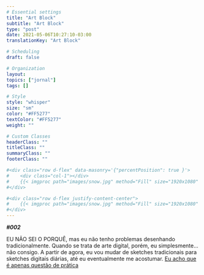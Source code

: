 ```yaml
---
# Essential settings
title: "Art Block"
subtitle: "Art Block"
type: "post"
date: 2021-05-06T10:27:10-03:00
translationKey: "Art Block"

# Scheduling
draft: false

# Organization
layout:
topics: ["jornal"]
tags: []

# Style
style: "whisper"
size: "sm"
color: "#FF5277"
textColor: "#FF5277"
weight: ""

# Custom Classes
headerClass: ""
titleClass: ""
summaryClass: ""
footerClass: ""

#<div class="row d-flex" data-masonry='{"percentPosition": true }'>
#    <div class="col-1"></div>
#    {{< imgproc path="images/snow.jpg" method="Fill" size="1920x1080" col="8" >}}
#</div>

#<div class="row d-flex justify-content-center">
#    {{< imgproc path="images/snow.jpg" method="Fill" size="1920x1080" col="8" >}}
#</div>
---
```


***#002***

EU NÃO SEI O PORQUÊ, mas eu não tenho problemas desenhando tradicionalmente. Quando se trata de arte digital, porém, eu simplesmente... não consigo. A partir de agora, eu vou mudar de sketches tradicionais para sketches digitais diárias, até eu eventualmente me acostumar. <ins>Eu acho que é apenas questão de prática</ins>